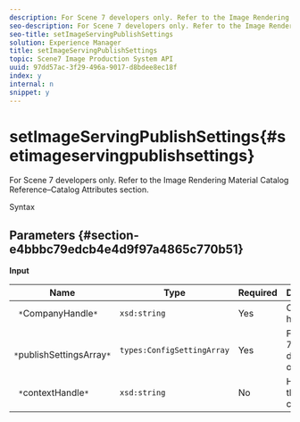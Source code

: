 ```yaml
---
description: For Scene 7 developers only. Refer to the Image Rendering Material Catalog Reference–Catalog Attributes section.
seo-description: For Scene 7 developers only. Refer to the Image Rendering Material Catalog Reference–Catalog Attributes section.
seo-title: setImageServingPublishSettings
solution: Experience Manager
title: setImageServingPublishSettings
topic: Scene7 Image Production System API
uuid: 97dd57ac-3f29-496a-9017-d8bdee8ec18f
index: y
internal: n
snippet: y
---
```


# setImageServingPublishSettings{#setimageservingpublishsettings}

For Scene 7 developers only. Refer to the Image Rendering Material Catalog Reference–Catalog Attributes section.

 Syntax 

## Parameters {#section-e4bbbc79edcb4e4d9f97a4865c770b51}

**Input** 

|  Name  | Type  | Required  | Description  |
|---|---|---|---|
|  ` *`CompanyHandle`*`  | `xsd:string`  | Yes  | Company handle.  |
|  ` *`publishSettingsArray`*`  | `types:ConfigSettingArray`  | Yes  | For Scene 7 developers only.  |
|  ` *`contextHandle`*`  | `xsd:string`  | No  | Handle to the publish context.  |

